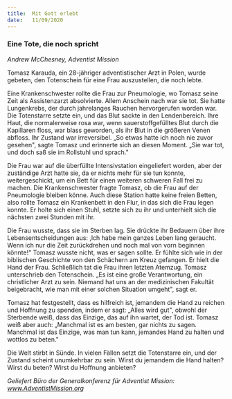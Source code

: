 ```yaml
---
title:  Mit Gott erlebt
date:   11/09/2020
---
```


### Eine Tote, die noch spricht

_Andrew McChesney, Adventist Mission_

Tomasz Karauda, ein 28-jähriger adventistischer Arzt in Polen, wurde gebeten, den Totenschein für eine Frau auszustellen, die noch lebte.

Eine Krankenschwester rollte die Frau zur Pneumologie, wo Tomasz seine Zeit als Assistenzarzt absolvierte. Allem Anschein nach war sie tot. Sie hatte Lungenkrebs, der durch jahrelanges Rauchen hervorgerufen worden war. Die Totenstarre setzte ein, und das Blut sackte in den Lendenbereich. Ihre Haut, die normalerweise rosa war, wenn sauerstoffgefülltes Blut durch die Kapillaren floss, war blass geworden, als ihr Blut in die größeren Venen abfloss. Ihr Zustand war irreversibel. „So etwas hatte ich noch nie zuvor gesehen", sagte Tomasz und erinnerte sich an diesen Moment. „Sie war tot, und doch saß sie im Rollstuhl und sprach."

Die Frau war auf die überfüllte Intensivstation eingeliefert worden, aber der zuständige Arzt hatte sie, da er nichts mehr für sie tun konnte, weitergeschickt, um ein Bett für einen weiteren schweren Fall frei zu machen. Die Krankenschwester fragte Tomasz, ob die Frau auf der Pneumologie bleiben könne. Auch diese Station hatte keine freien Betten, also rollte Tomasz ein Krankenbett in den Flur, in das sich die Frau legen konnte. Er holte sich einen Stuhl, setzte sich zu ihr und unterhielt sich die nächsten zwei Stunden mit ihr.

Die Frau wusste, dass sie im Sterben lag. Sie drückte ihr Bedauern über ihre Lebensentscheidungen aus: ,lch habe mein ganzes Leben lang geraucht. Wenn ich nur die Zeit zurückdrehen und noch mal von vorn beginnen könnte!" Tomasz wusste nicht, was er sagen sollte. Er fühlte sich wie in der biblischen Geschichte von den Schächern am Kreuz gefangen. Er hielt die Hand der Frau. Schließlich tat die Frau ihren letzten Atemzug. Tomasz unterschrieb den Totenschein. „Es ist eine große Verantwortung, ein christlicher Arzt zu sein. Niemand hat uns an der medizinischen Fakultät beigebracht, wie man mit einer solchen Situation umgeht", sagt er.

Tomasz hat festgestellt, dass es hilfreich ist, jemandem die Hand zu reichen und Hoffnung zu spenden, indem er sagt: „Alles wird gut", obwohl der Sterbende weiß, dass das Einzige, das auf ihn wartet, der Tod ist. Tomasz weiß aber auch: „Manchmal ist es am besten, gar nichts zu sagen. Manchmal ist das Einzige, was man tun kann, jemandes Hand zu halten und wottlos zu beten."

Die Welt stirbt in Sünde. In vielen Fällen setzt die Totenstarre ein, und der Zustand scheint unumkehrbar zu sein. Wirst du jemandem die Hand halten? Wirst du beten? Wirst du Hoffnung anbieten?

_Geliefert Büro der Generalkonferenz für Adventist Mission: www.AdventistMission.org_